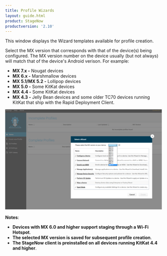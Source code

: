 ```yaml
---
title: Profile Wizards
layout: guide.html
product: StageNow
productversion: '2.10'
---
```


This window displays the Wizard templates available for profile creation. 

Select the MX version that corresponds with that of the device(s) being configured. The MX version number on the device usually (but not always) will match that of the device's Android verison. For example: 

* **MX 7.x -** Nougat devices
* **MX 6.x -** Marshmallow devices
* **MX 5.1/MX 5.2 -** Lollipop devices
* **MX 5.0 -** Some KitKat devices
* **MX 4.4 -** Some KitKat devices
* **MX 4.3 -** Jelly Bean devices and some older TC70 devices running KitKat that ship with the Rapid Deployment Client.

![img](../../images/WizardList_MXdropdown.png)

**Notes**:
* **Devices with MX 6.0 and higher support staging through a Wi-Fi Hotspot**. 
* **The selected MX version is saved for subsequent profile creation**.
* **The StageNow client is preinstalled on all devices running KitKat 4.4 and higher**. 

